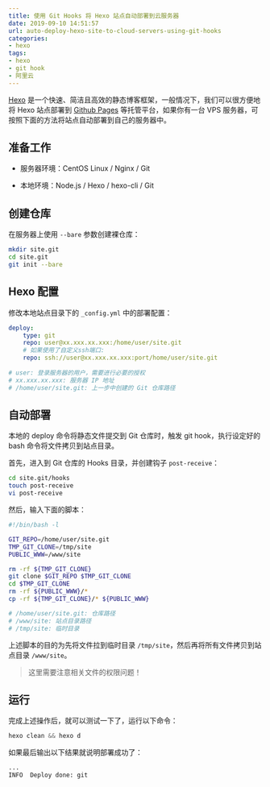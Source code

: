 ```yaml
---
title: 使用 Git Hooks 将 Hexo 站点自动部署到云服务器
date: 2019-09-10 14:51:57
url: auto-deploy-hexo-site-to-cloud-servers-using-git-hooks
categories: 
- hexo
tags:
- hexo
- git hook
- 阿里云
---
```


[Hexo](https://hexo.io/) 是一个快速、简洁且高效的静态博客框架，一般情况下，我们可以很方便地将 Hexo 站点部署到 [Github Pages](https://pages.github.com) 等托管平台，如果你有一台 VPS 服务器，可按照下面的方法将站点自动部署到自己的服务器中。

<!-- more -->

## 准备工作

- 服务器环境：CentOS Linux / Nginx / Git

- 本地环境：Node.js / Hexo / hexo-cli / Git

## 创建仓库

在服务器上使用 `--bare` 参数创建裸仓库：

```bash
mkdir site.git
cd site.git
git init --bare
```

## Hexo 配置

修改本地站点目录下的 `_config.yml` 中的部署配置：

```yml _config.yml
deploy:
	type: git
	repo: user@xx.xxx.xx.xxx:/home/user/site.git
	# 如果使用了自定义ssh端口:
	repo: ssh://user@xx.xxx.xx.xxx:port/home/user/site.git
	
# user: 登录服务器的用户，需要进行必要的授权
# xx.xxx.xx.xxx: 服务器 IP 地址
# /home/user/site.git: 上一步中创建的 Git 仓库路径
```

## 自动部署

本地的 deploy 命令将静态文件提交到 Git 仓库时，触发 git hook，执行设定好的 bash 命令将文件拷贝到站点目录。

首先，进入到 Git 仓库的 Hooks 目录，并创建钩子 `post-receive`：

```bash
cd site.git/hooks
touch post-receive
vi post-receive
```

然后，输入下面的脚本：

```bash
#!/bin/bash -l

GIT_REPO=/home/user/site.git
TMP_GIT_CLONE=/tmp/site
PUBLIC_WWW=/www/site

rm -rf ${TMP_GIT_CLONE}
git clone $GIT_REPO $TMP_GIT_CLONE
cd $TMP_GIT_CLONE
rm -rf ${PUBLIC_WWW}/*
cp -rf ${TMP_GIT_CLONE}/* ${PUBLIC_WWW}

# /home/user/site.git: 仓库路径
# /www/site: 站点目录路径
# /tmp/site: 临时目录
```

上述脚本的目的为先将文件拉到临时目录 `/tmp/site`，然后再将所有文件拷贝到站点目录 `/www/site`。

> 这里需要注意相关文件的权限问题！

## 运行

完成上述操作后，就可以测试一下了，运行以下命令：

```js
hexo clean && hexo d
```

如果最后输出以下结果就说明部署成功了：

```bash 
...
INFO  Deploy done: git
```

